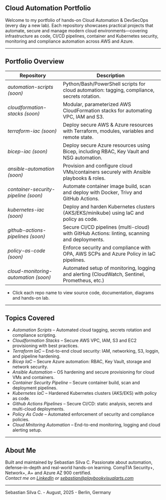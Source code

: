 ## Cloud Automation Portfolio

Welcome to my portfolio of hands-on Cloud Automation & DevSecOps (every day a new lab). Each repository showcases practical projects that automate, secure and manage modern cloud environments—covering infrastructure as code, CI/CD pipelines, container and Kubernetes security, monitoring and compliance automation across AWS and Azure.

---

## Portfolio Overview

| Repository                            | Description                                                                                   |
|---------------------------------------|-----------------------------------------------------------------------------------------------|
| *automation-scripts (soon)*           | Python/Bash/PowerShell scripts for cloud automation: tagging, compliance, secrets rotation.   |
| *cloudformation-stacks (soon)*        | Modular, parameterized AWS CloudFormation stacks for automating VPC, IAM and S3.              |
| *terraform-iac (soon)*                | Deploy secure AWS & Azure resources with Terraform, modules, variables and remote state.      |
| *bicep-iac (soon)*                    | Deploy secure Azure resources using Bicep, including RBAC, Key Vault and NSG automation.      |
| *ansible-automation (soon)*           | Provision and configure cloud VMs/containers securely with Ansible playbooks & roles.         |
| *container-security-pipeline (soon)*  | Automate container image build, scan and deploy with Docker, Trivy and GitHub Actions.        |
| *kubernetes-iac (soon)*               | Deploy and harden Kubernetes clusters (AKS/EKS/minikube) using IaC and policy as code.        |
| *github-actions-pipelines (soon)*     | Secure CI/CD pipelines (multi-cloud) with GitHub Actions: linting, scanning and deployments.  |
| *policy-as-code (soon)*               | Enforce security and compliance with OPA, AWS SCPs and Azure Policy in IaC pipelines.         |
| *cloud-monitoring-automation (soon)*  | Automated setup of monitoring, logging and alerting (CloudWatch, Sentinel, Prometheus, etc.)  |

* Click each repo name to view source code, documentation, diagrams and hands-on lab.

---

## Topics Covered

- *Automation Scripts* – Automated cloud tagging, secrets rotation and compliance scripting.
- *Cloudformation Stacks* – Secure AWS VPC, IAM, S3 and EC2 provisioning with best practices.
- *Terraform IaC* – End-to-end cloud security: IAM, networking, S3, loggin, and pipeline hardening.
- *Bicep IaC* – Secure Azure automation: RBAC, Key Vault, storage and network security.
- *Ansible Automation* – OS hardening and secure provisioning for cloud VMs and containers.
- *Container Security Pipeline* – Secure container build, scan and deployment pipelines.
- *Kubernetes IaC* – Hardened Kubernetes clusters (AKS/EKS) with policy as code.
- *Github Actions Pipelines* – Secure CI/CD: static analysis, secrets and multi-cloud deployments.
- *Policy As Code* – Automated enforcement of security and compliance policies.
- *Cloud Mnitoring Automation* – End-to-end monitoring, logging and cloud alerting setup.


---

## About Me

Built and maintained by Sebastian Silva C. Passionate about automation, defense-in-depth and real-world hands-on learning. 
CompTIA Security+, Network+, A+ and Azure AZ 900 certified.   
*Contact me on [LinkedIn](https://www.linkedin.com/in/sebastiansilc) or [sebastian@playbookvisualarts.com](mailto:sebastian@playbookvisualarts.com)*

---

Sebastian Silva C. - August, 2025 - Berlin, Germany
